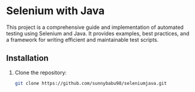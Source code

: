 # Selenium with Java

This project is a comprehensive guide and implementation of automated testing using Selenium and Java. It provides examples, best practices, and a framework for writing efficient and maintainable test scripts.

## Installation

1. Clone the repository:
   ```bash
   git clone https://github.com/sunnybabu98/seleniumjava.git
